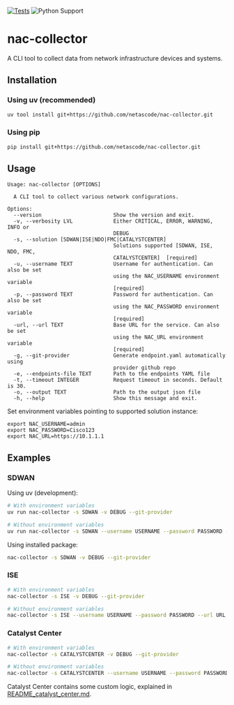 [![Tests](https://github.com/netascode/nac-collector/actions/workflows/test.yml/badge.svg)](https://github.com/netascode/nac-collector/actions/workflows/test.yml)
![Python Support](https://img.shields.io/badge/python-3.10%20%7C%203.11%20%7C%203.12%20%7C%203.13-informational "Python Support: 3.10, 3.11, 3.12, 3.13")

# nac-collector

A CLI tool to collect data from network infrastructure devices and systems.

## Installation

### Using uv (recommended)

```bash
uv tool install git+https://github.com/netascode/nac-collector.git
```

### Using pip

```bash
pip install git+https://github.com/netascode/nac-collector.git
```

## Usage

```cli
Usage: nac-collector [OPTIONS]

  A CLI tool to collect various network configurations.

Options:
  --version                       Show the version and exit.
  -v, --verbosity LVL             Either CRITICAL, ERROR, WARNING, INFO or
                                  DEBUG
  -s, --solution [SDWAN|ISE|NDO|FMC|CATALYSTCENTER]
                                  Solutions supported [SDWAN, ISE, NDO, FMC,
                                  CATALYSTCENTER]  [required]
  -u, --username TEXT             Username for authentication. Can also be set
                                  using the NAC_USERNAME environment variable
                                  [required]
  -p, --password TEXT             Password for authentication. Can also be set
                                  using the NAC_PASSWORD environment variable
                                  [required]
  -url, --url TEXT                Base URL for the service. Can also be set
                                  using the NAC_URL environment variable
                                  [required]
  -g, --git-provider              Generate endpoint.yaml automatically using
                                  provider github repo
  -e, --endpoints-file TEXT       Path to the endpoints YAML file
  -t, --timeout INTEGER           Request timeout in seconds. Default is 30.
  -o, --output TEXT               Path to the output json file
  -h, --help                      Show this message and exit.
```

Set environment variables pointing to supported solution instance:

```shell
export NAC_USERNAME=admin
export NAC_PASSWORD=Cisco123
export NAC_URL=https://10.1.1.1
```

## Examples

### SDWAN

Using uv (development):

```sh
# With environment variables
uv run nac-collector -s SDWAN -v DEBUG --git-provider

# Without environment variables
uv run nac-collector -s SDWAN --username USERNAME --password PASSWORD --url URL -v DEBUG --git-provider
```

Using installed package:

```sh
nac-collector -s SDWAN -v DEBUG --git-provider
```

### ISE

```sh
# With environment variables
nac-collector -s ISE -v DEBUG --git-provider

# Without environment variables
nac-collector -s ISE --username USERNAME --password PASSWORD --url URL -v DEBUG --git-provider
```

### Catalyst Center

```sh
# With environment variables
nac-collector -s CATALYSTCENTER -v DEBUG --git-provider

# Without environment variables
nac-collector -s CATALYSTCENTER --username USERNAME --password PASSWORD --url URL -v DEBUG --git-provider
```

Catalyst Center contains some custom logic, explained in [README_catalyst_center.md](README_catalyst_center.md).
